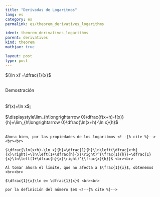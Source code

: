 ```yaml
---
title: "Derivadas de Logaritmos"
lang: es
category: es
permalink: es/theorem_derivatives_logarithms

ident: theorem_derivatives_logarithms
parent: derivatives
kind: theorem
mathjax: true

layout: post
type: post
---
```


<div>

$(\ln x)'=\dfrac{1}{x}$<br><br>

<div class="bcblue boxdissap">
	Demostración
</div><br><br>

<div class="dissap">
	$f(x)=\ln x$;<br><br> $\displaystyle\lim_{h\longrightarrow 0}\dfrac{f(x+h)-f(x)}{h}=\lim_{h\longrightarrow 0}\dfrac{\ln(x+h)-\ln x}{h}$ <br><br> 

	Ahora bien, por las propiedades de los logaritmos <!--{% cite %}--> <br><br> 

	$\dfrac{\ln(x+h)-\ln x}{h}=\dfrac{1}{h}\ln\left(\dfrac{x+h}{x}\right)=\ln\left(1+\dfrac{h}{x}\right)^{\frac{1}{h}}=\dfrac{1}{x}\ln\left(1+\dfrac{h}{x}\right)^{\frac{x}{h}}$ <br><br> 

	Al tomar ahora el límite, que no afecta a $\frac{1}{x}$, obtenemos <br><br>

	$\dfrac{1}{x}\ln e= \dfrac{1}{x}$ <br><br>

	por la definición del número $e$ <!--{% cite %}-->
	
</div>

</div>

